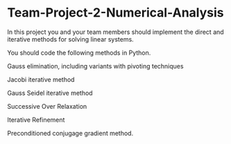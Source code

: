 # Team-Project-2-Numerical-Analysis
In this project you and your team members should implement the direct and iterative methods for solving linear systems.

You should code the following methods in Python.

Gauss elimination, including variants with pivoting techniques

Jacobi iterative method

Gauss Seidel iterative method

Successive Over Relaxation

Iterative Refinement

Preconditioned conjugage gradient method. 
